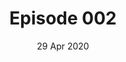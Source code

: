 ---
title: Episode 002
date: 29 Apr 2020
eptype: full
episode_number: 2

# provide these
alm_description: 

# find these
show_source: "Lawfare"
original_title: "Charlie Warzel on the Pandemic Internet"
original_subtitle: "On this episode of Lawfare's Arbiters of Truth series on disinformation, Kate Klonick and Quinta Jurecic spoke with Charlie Warzel, an opinion writer at large at the New York Times. They talked about what the COVID-19 pandemic shows us about the role of big tech companies and how the spread of a deadly disease in the midst of a polarized information environment may be a worst-case scenario for disinformation."
original_description: "On this episode of <em>Lawfare</em>'s Arbiters of Truth series on disinformation, Kate Klonick and Quinta Jurecic spoke with Charlie Warzel, an opinion writer at large at the New York Times. He’s written about the internet, disinformation, privacy and platform governance—and recently he’s been focusing on how these collide with COVID-19 and the uncertainty and anxiety of living through a pandemic. They talked about what the pandemic shows us about the role of big tech companies and how the spread of a deadly disease in the midst of a polarized information environment may be a worst-case scenario for disinformation."
podcast_url: "https://dts.podtrac.com/redirect.mp3/traffic.libsyn.com/secure/lawfare/Charlie_Warzel_on_the_Pandemic_Internet.mp3?dest-id=88859"
audio_type: "audio/mpeg"
duration: 48:28
---